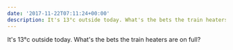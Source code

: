 ```yaml
---
date: '2017-11-22T07:11:24+00:00'
description: It's 13°c outside today. What's the bets the train heaters are on full?
---
```

It's 13°c outside today. What's the bets the train heaters are on full?
